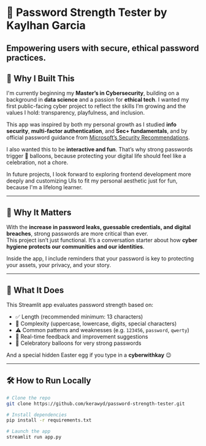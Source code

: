 # 🔐 Password Strength Tester by Kaylhan Garcia

**Empowering users with secure, ethical password practices.**  
---

## 🧠 Why I Built This

I'm currently beginning my **Master’s in Cybersecurity**, building on a background in **data science** and a passion for **ethical tech**. I wanted my first public-facing cyber project to reflect the skills I’m growing and the values I hold: transparency, playfulness, and inclusion.

This app was inspired by both my personal growth as I studied **info security**, **multi-factor authentication**, and **Sec+ fundamentals**, and by official password guidance from [Microsoft’s Security Recommendations](https://support.microsoft.com/en-us/windows/create-and-use-strong-passwords-c5cebb49-8c53-4f5e-2bc4-fe357ca048eb#:~:text=A%20strong%20password%20is:,character%2C%20product%2C%20or%20organization.).

I also wanted this to be **interactive and fun**. That’s why strong passwords trigger 🥳 balloons, because protecting your digital life should feel like a celebration, not a chore.

In future projects, I look forward to exploring frontend development more deeply and customizing UIs to fit my personal aesthetic just for fun, because I'm a lifelong learner.

---

## 🚨 Why It Matters

With the **increase in password leaks, guessable credentials, and digital breaches**, strong passwords are more critical than ever.  
This project isn’t just functional. It’s a conversation starter about how **cyber hygiene protects our communities and our identities**.

Inside the app, I include reminders that your password is key to protecting your assets, your privacy, and your story.

---

## 🚀 What It Does

This Streamlit app evaluates password strength based on:
- ✅ Length (recommended minimum: 13 characters)
- 🧠 Complexity (uppercase, lowercase, digits, special characters)
- ⚠️ Common patterns and weaknesses (e.g. `123456`, `password`, `qwerty`)
- 📝 Real-time feedback and improvement suggestions
- 🎈 Celebratory balloons for very strong passwords

And a special hidden Easter egg if you type in a **cyberwithkay** 😉 

---

## 🛠️ How to Run Locally

```bash
# Clone the repo
git clone https://github.com/kerawyd/password-strength-tester.git

# Install dependencies
pip install -r requirements.txt

# Launch the app
streamlit run app.py
